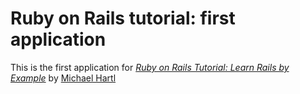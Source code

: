 # Ruby on Rails tutorial: first application

This is the first application for [*Ruby on Rails Tutorial: Learn Rails by Example*](http://railstutorial.org) by [Michael Hartl](http://michaelhartl.com)